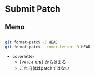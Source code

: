 # Submit Patch

## Memo

```sh

git format-patch -3 HEAD
git format-patch --cover-letter -3 HEAD
```

* coverletter
  * `[PATCH 0/N]` から始まる
  * これ自体はpatchではない
